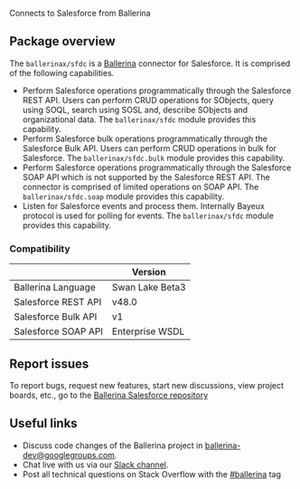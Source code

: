 Connects to Salesforce from Ballerina

## Package overview

The `ballerinax/sfdc` is a [Ballerina](https://ballerina.io/) connector for Salesforce. It is comprised of the following capabilities.

* Perform Salesforce operations programmatically through the Salesforce REST API. Users can perform CRUD operations for SObjects, query using SOQL, search using SOSL and, describe SObjects and organizational data. The `ballerinax/sfdc` module provides this capability.
* Perform Salesforce bulk operations programmatically through the Salesforce Bulk API. Users can perform CRUD operations in bulk for Salesforce. The `ballerinax/sfdc.bulk` module provides this capability.
* Perform Salesforce operations programmatically through the Salesforce SOAP API which is not supported by the Salesforce REST API. The connector is comprised of limited operations on SOAP API. The `ballerinax/sfdc.soap` module provides this capability.
* Listen for Salesforce events and process them. Internally Bayeux protocol is used for polling for events. The `ballerinax/sfdc` module provides this capability.

### Compatibility
|                     | Version         |
|---------------------|-----------------|
| Ballerina Language  | Swan Lake Beta3 |
| Salesforce REST API | v48.0           |
| Salesforce Bulk API | v1              |
| Salesforce SOAP API | Enterprise WSDL |

## Report issues
To report bugs, request new features, start new discussions, view project boards, etc., go to the [Ballerina Salesforce repository](https://github.com/ballerina-platform/module-ballerinax-sfdc)

## Useful links
- Discuss code changes of the Ballerina project in [ballerina-dev@googlegroups.com](mailto:ballerina-dev@googlegroups.com).
- Chat live with us via our [Slack channel](https://ballerina.io/community/slack/).
- Post all technical questions on Stack Overflow with the [#ballerina](https://stackoverflow.com/questions/tagged/ballerina) tag
